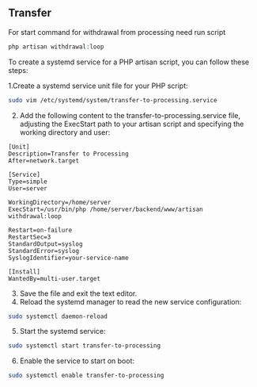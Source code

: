 ## Transfer

For start command for withdrawal from processing need run script 

```php
php artisan withdrawal:loop
```

To create a systemd service for a PHP artisan script, you can follow these steps:

1.Create a systemd service unit file for your PHP script:

```bash
sudo vim /etc/systemd/system/transfer-to-processing.service
```
2. Add the following content to the transfer-to-processing.service file, adjusting the ExecStart path to your artisan script and specifying the working directory and user:
```
[Unit]
Description=Transfer to Processing
After=network.target

[Service]
Type=simple
User=server

WorkingDirectory=/home/server
ExecStart=/usr/bin/php /home/server/backend/www/artisan withdrawal:loop

Restart=on-failure
RestartSec=3
StandardOutput=syslog
StandardError=syslog
SyslogIdentifier=your-service-name

[Install]
WantedBy=multi-user.target

```
3. Save the file and exit the text editor.
4. Reload the systemd manager to read the new service configuration:
```bash
sudo systemctl daemon-reload
```
5. Start the systemd service:
```bash
sudo systemctl start transfer-to-processing
```
6. Enable the service to start on boot:
```bash 
sudo systemctl enable transfer-to-processing
```
